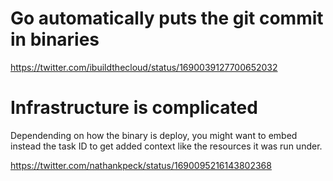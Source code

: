 # Go automatically puts the git commit in binaries

https://twitter.com/ibuildthecloud/status/1690039127700652032

# Infrastructure is complicated

Dependending on how the binary is deploy, you might want to embed instead the
task ID to get added context like the resources it was run under.

https://twitter.com/nathankpeck/status/1690095216143802368
